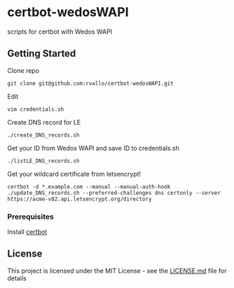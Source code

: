 # certbot-wedosWAPI

scripts for certbot with Wedos WAPI 

## Getting Started

Clone repo

```
git clone git@github.com:rvallo/certbot-wedosWAPI.git
```

Edit

```
vim credentials.sh
``` 

Create DNS record for LE
```
./create_DNS_records.sh
```

Get your ID from Wedos WAPI and save ID to credentials.sh

```
./listLE_DNS_records.sh
```

Get your wildcard certificate from letsencrypt! 

```
certbot -d *.example.com --manual --manual-auth-hook ./update_DNS_records.sh --preferred-challenges dns certonly --server https://acme-v02.api.letsencrypt.org/directory
``` 

### Prerequisites

Install [certbot](https://certbot.eff.org/)


## License

This project is licensed under the MIT License - see the [LICENSE.md](LICENSE.md) file for details

